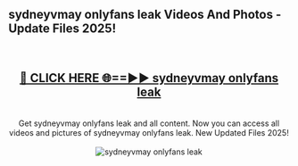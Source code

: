 <h2>sydneyvmay onlyfans leak Videos And Photos - Update Files 2025!</h2>
<br>
<div align="center">
<h2><a href="https://linkcuts.com/hfmhzwbr" rel="nofollow">🔴 CLICK HERE 🌐==►► sydneyvmay onlyfans leak</a></h2>
<br>
Get sydneyvmay onlyfans leak and all content. Now you can access all videos and pictures of sydneyvmay onlyfans leak. New Updated Files 2025!
<br>
<br>
<a href="https://linkcuts.com/hfmhzwbr" rel="nofollow" data-target="animated-image.originalLink"><img src="https://i.ibb.co.com/WyWwxjT/player-gif2.gif" alt="sydneyvmay onlyfans leak" style="max-width: 100%; display: inline-block;" data-target="animated-image.originalImage"></a>
</div>
<br>